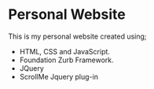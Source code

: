 # Personal Website
This is my personal website created using;
* HTML, CSS and JavaScript.
* Foundation Zurb Framework.
* JQuery
* ScrollMe Jquery plug-in
